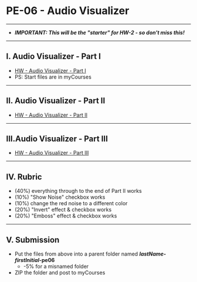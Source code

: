 # PE-06 - Audio Visualizer

<hr>

- ***IMPORTANT: This will be the "starter" for HW-2 - so don't miss this!***

<hr>

## I. Audio Visualizer - Part I
- [HW - Audio Visualizer - Part I](https://github.com/tonethar/IGME-330-Master/blob/master/notes/HW-AV-2195-1.md)
- PS: Start files are in myCourses

<hr>

## II. Audio Visualizer - Part II
- [HW - Audio Visualizer - Part II](https://github.com/tonethar/IGME-330-Master/blob/master/notes/HW-AV-2195-2.md)

<hr>

## III.Audio Visualizer - Part III
- [HW - Audio Visualizer - Part III](https://github.com/tonethar/IGME-330-Master/blob/master/notes/HW-AV-2195-3.md)

<hr>

## IV. Rubric

- (40%) everything through to the end of Part II works
- (10%) "Show Noise" checkbox works
- (10%) change the red noise to a different color
- (20%) "Invert" effect & checkbox works
- (20%) "Emboss" effect & checkbox works

<hr>

## V. Submission
- Put the files from above into a parent folder named ***lastName-firstInitial*-pe06**
  - -5% for a misnamed folder
- ZIP the folder and post to myCourses
